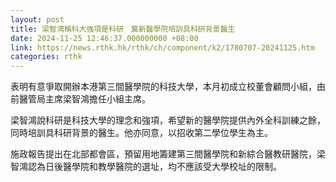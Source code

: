 ```yaml
---
layout: post
title: 梁智鴻稱科大強項是科研　冀新醫學院培訓具科研背景醫生
date: 2024-11-25 12:46:37.000000000 +08:00
link: https://news.rthk.hk/rthk/ch/component/k2/1780707-20241125.htm
categories: rthk
---
```


表明有意爭取開辦本港第三間醫學院的科技大學，本月初成立校董會顧問小組，由前醫管局主席梁智鴻擔任小組主席。

梁智鴻說科研是科技大學的理念和強項，希望新的醫學院提供內外全科訓練之餘，同時培訓具科研背景的醫生。他亦同意，以招收第二學位學生為主。

施政報告提出在北部都會區，預留用地籌建第三間醫學院和新綜合醫教研醫院，梁智鴻認為日後醫學院和教學醫院的選址，均不應該受大學校址的限制。
